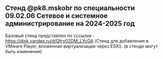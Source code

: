 ## Стенд @pk8.mskobr по специальности 09.02.06 Сетевое и системное администрирование на 2024-2025 год

Базовый стенд представлен по сссылке - https://disk.yandex.ru/d/Qfry02DM_LYcGA (Стенд для добавления в VMware Player, вложенная виртуализация через ESXi). (в стенде могут быть изменения)
